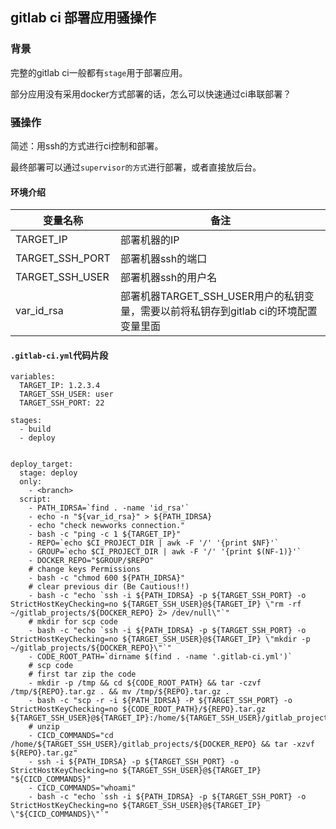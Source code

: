 ## gitlab ci 部署应用骚操作

### 背景

完整的gitlab ci一般都有`stage`用于部署应用。

部分应用没有采用docker方式部署的话，怎么可以快速通过ci串联部署？

### 骚操作

简述：用ssh的方式进行ci控制和部署。

最终部署可以通过`supervisor的方式`进行部署，或者直接放后台。

#### 环境介绍

变量名称|备注
---|---
TARGET_IP|部署机器的IP
TARGET_SSH_PORT|部署机器ssh的端口
TARGET_SSH_USER|部署机器ssh的用户名
var_id_rsa|部署机器TARGET_SSH_USER用户的私钥变量，需要以前将私钥存到gitlab ci的环境配置变量里面


#### `.gitlab-ci.yml`代码片段

```
variables:
  TARGET_IP: 1.2.3.4
  TARGET_SSH_USER: user
  TARGET_SSH_PORT: 22

stages:
  - build
  - deploy


deploy_target:
  stage: deploy
  only:
    - <branch>
  script:
    - PATH_IDRSA=`find . -name 'id_rsa'`
    - echo -n "${var_id_rsa}" > ${PATH_IDRSA}
    - echo "check newworks connection."
    - bash -c "ping -c 1 ${TARGET_IP}"
    - REPO=`echo $CI_PROJECT_DIR | awk -F '/' '{print $NF}'`
    - GROUP=`echo $CI_PROJECT_DIR | awk -F '/' '{print $(NF-1)}'`
    - DOCKER_REPO="$GROUP/$REPO"
    # change keys Permissions 
    - bash -c "chmod 600 ${PATH_IDRSA}"
    # clear previous dir (Be Cautious!!)
    - bash -c "echo `ssh -i ${PATH_IDRSA} -p ${TARGET_SSH_PORT} -o StrictHostKeyChecking=no ${TARGET_SSH_USER}@${TARGET_IP} \"rm -rf ~/gitlab_projects/${DOCKER_REPO} 2> /dev/null\"`"
    # mkdir for scp code
    - bash -c "echo `ssh -i ${PATH_IDRSA} -p ${TARGET_SSH_PORT} -o StrictHostKeyChecking=no ${TARGET_SSH_USER}@${TARGET_IP} \"mkdir -p ~/gitlab_projects/${DOCKER_REPO}\"`"
    - CODE_ROOT_PATH=`dirname $(find . -name '.gitlab-ci.yml')`
    # scp code
    # first tar zip the code
    - mkdir -p /tmp && cd ${CODE_ROOT_PATH} && tar -czvf /tmp/${REPO}.tar.gz . && mv /tmp/${REPO}.tar.gz .
    - bash -c "scp -r -i ${PATH_IDRSA} -P ${TARGET_SSH_PORT} -o StrictHostKeyChecking=no ${CODE_ROOT_PATH}/${REPO}.tar.gz ${TARGET_SSH_USER}@${TARGET_IP}:/home/${TARGET_SSH_USER}/gitlab_projects/${DOCKER_REPO}"
    # unzip
    - CICD_COMMANDS="cd /home/${TARGET_SSH_USER}/gitlab_projects/${DOCKER_REPO} && tar -xzvf ${REPO}.tar.gz"
    - ssh -i ${PATH_IDRSA} -p ${TARGET_SSH_PORT} -o StrictHostKeyChecking=no ${TARGET_SSH_USER}@${TARGET_IP} "${CICD_COMMANDS}"
    - CICD_COMMANDS="whoami"
    - bash -c "echo `ssh -i ${PATH_IDRSA} -p ${TARGET_SSH_PORT} -o StrictHostKeyChecking=no ${TARGET_SSH_USER}@${TARGET_IP} \"${CICD_COMMANDS}\"`"
```